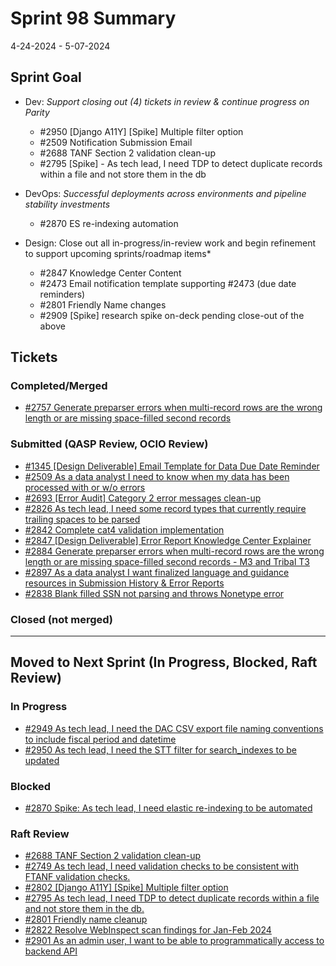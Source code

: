 # Sprint 98 Summary

4-24-2024 - 5-07-2024

## Sprint Goal
* Dev: *Support closing out (4) tickets in review & continue progress on Parity*
  * #2950 [Django A11Y] [Spike] Multiple filter option
  * #2509 Notification Submission Email
  * #2688 TANF Section 2 validation clean-up
  * #2795 [Spike] - As tech lead, I need TDP to detect duplicate records within a file and not store them in the db

* DevOps: *Successful deployments across environments and pipeline stability investments*
    * #2870 ES re-indexing automation

* Design: Close out all in-progress/in-review work and begin refinement to support upcoming sprints/roadmap items*
  * #2847 Knowledge Center Content
  * #2473 Email notification template supporting #2473 (due date reminders)
  * #2801 Friendly Name changes
  * #2909 [Spike] research spike on-deck pending close-out of the above

## Tickets

### Completed/Merged
  * [#2757 Generate preparser errors when multi-record rows are the wrong length or are missing space-filled second records](https://app.zenhub.com/workspaces/sprint-board-5f18ab06dfd91c000f7e682e/issues/gh/raft-tech/tanf-app/1349)

### Submitted (QASP Review, OCIO Review)
  * [#1345 [Design Deliverable] Email Template for Data Due Date Reminder](https://app.zenhub.com/workspaces/sprint-board-5f18ab06dfd91c000f7e682e/issues/gh/raft-tech/tanf-app/1345)
  * [#2509 As a data analyst I need to know when my data has been processed with or w/o errors](https://app.zenhub.com/workspaces/sprint-board-5f18ab06dfd91c000f7e682e/issues/gh/raft-tech/tanf-app/2509)
  * [#2693 [Error Audit] Category 2 error messages clean-up](https://github.com/raft-tech/TANF-app/issues/2693)
  * [#2826 As tech lead, I need some record types that currently require trailing spaces to be parsed](https://app.zenhub.com/workspaces/sprint-board-5f18ab06dfd91c000f7e682e/issues/gh/raft-tech/tanf-app/2826)
  * [#2842 Complete cat4 validation implementation](https://app.zenhub.com/workspaces/sprint-board-5f18ab06dfd91c000f7e682e/issues/gh/raft-tech/tanf-app/2842)
  * [#2847 [Design Deliverable] Error Report Knowledge Center Explainer](https://app.zenhub.com/workspaces/sprint-board-5f18ab06dfd91c000f7e682e/issues/gh/raft-tech/tanf-app/2847)
  * [#2884 Generate preparser errors when multi-record rows are the wrong length or are missing space-filled second records - M3 and Tribal T3](https://app.zenhub.com/workspaces/sprint-board-5f18ab06dfd91c000f7e682e/issues/gh/raft-tech/tanf-app/2884)
  * [#2897 As a data analyst I want finalized language and guidance resources in Submission History & Error Reports](https://app.zenhub.com/workspaces/sprint-board-5f18ab06dfd91c000f7e682e/issues/gh/raft-tech/tanf-app/2897)
  * [#2838 Blank filled SSN not parsing and throws Nonetype error](https://github.com/raft-tech/TANF-app/issues/2938)

### Closed (not merged)

---

## Moved to Next Sprint (In Progress, Blocked, Raft Review)
### In Progress
  * [#2949 As tech lead, I need the DAC CSV export file naming conventions to include fiscal period and datetime](https://github.com/raft-tech/TANF-app/issues/2949) 
  * [#2950 As tech lead, I need the STT filter for search_indexes to be updated](https://github.com/raft-tech/TANF-app/issues/2950) 

### Blocked
  * [#2870 Spike: As tech lead, I need elastic re-indexing to be automated](https://github.com/raft-tech/TANF-app/issues/2870)

### Raft Review
  * [#2688 TANF Section 2 validation clean-up](https://app.zenhub.com/workspaces/sprint-board-5f18ab06dfd91c000f7e682e/issues/gh/raft-tech/tanf-app/2688)
  * [#2749 As tech lead, I need validation checks to be consistent with FTANF validation checks.](https://app.zenhub.com/workspaces/sprint-board-5f18ab06dfd91c000f7e682e/issues/gh/raft-tech/tanf-app/2749)
  * [#2802 [Django A11Y] [Spike] Multiple filter option](https://github.com/raft-tech/TANF-app/issues/2802)
  * [#2795 As tech lead, I need TDP to detect duplicate records within a file and not store them in the db.](https://app.zenhub.com/workspaces/sprint-board-5f18ab06dfd91c000f7e682e/issues/gh/raft-tech/tanf-app/2795)
  * [#2801 Friendly name cleanup](https://app.zenhub.com/workspaces/sprint-board-5f18ab06dfd91c000f7e682e/issues/gh/raft-tech/tanf-app/2801)
  * [#2822 Resolve WebInspect scan findings for Jan-Feb 2024](https://app.zenhub.com/workspaces/sprint-board-5f18ab06dfd91c000f7e682e/issues/gh/raft-tech/tanf-app/2822)
  * [#2901 As an admin user, I want to be able to programmatically access to backend API](https://app.zenhub.com/workspaces/sprint-board-5f18ab06dfd91c000f7e682e/issues/gh/raft-tech/tanf-app/2901) 
